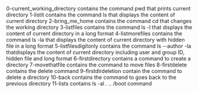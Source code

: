 0-current_working_directory contains the command pwd that prints current directory
1-listit contains the command ls that displays the content of current directory
2-bring_me_home contains the command cd that changes the working directory
3-listfiles contains the command ls -l that displays the content of current directory in a long format
4-listmorefiles contains the command ls -la that displays the content of current directory with hidden file in a long format
5-listfilesdigitonly contains the command ls --author -la thatdisplays the content of current directory including user and group ID, hidden file and long format
6-firstdirectory contains a command to create a directory
7-movethatfile contains the command to move files
8-firstdelete contains the delete command
9-firstdirdeletion contain the command to delete a directory
10-back contains the command to goes back to the previous directory
11-lists contains ls -al . .. /boot command

